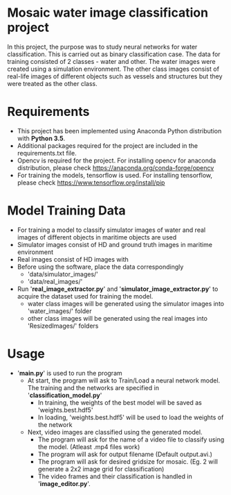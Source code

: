 # Mosaic water image classification project

In this project, the purpose was to study neural networks for water classification. This is carried out as binary classification case. The data for training consisted of 2 classes - water and other. The water images were created using a simulation environment. The other class images consist of real-life images of different objects such as vessels and structures but they were treated as the other class.

# Requirements

- This project has been implemented using Anaconda Python distribution with **Python 3.5**. 
- Additional packages required for the project are included in the requirements.txt file.
- Opencv is required for the project. For installing opencv for anaconda distribution, please check https://anaconda.org/conda-forge/opencv
- For training the models, tensorflow is used. For installing tensorflow, please check https://www.tensorflow.org/install/pip

# Model Training Data

- For training a model to classify simulator images of water and real images of different objects in maritime objects are used
- Simulator images consist of HD and ground truth images in maritime environment
- Real images consist of HD images with
- Before using the software, place the data correspondingly 
  - 'data/simulator_images/'
  - 'data/real_images/'
- Run '__real_image_extractor.py__' and '__simulator_image_extractor.py__' to acquire the dataset used for training the model.
  - water class images will be generated using the simulator images into 'water_images/' folder
  - other class images will be generated using the real images into 'ResizedImages/' folders

# Usage

- '__main.py__' is used to run the program
  - At start, the program will ask to Train/Load a neural network model. The training and the networks are specified in   '__classification_model.py__'
    - In training,  the weights of the best model will be saved as 'weights.best.hdf5'
    - In loading, 'weights.best.hdf5' will be used to load the weights of the network
  - Next, video images are classified using the generated model.
    - The program will ask for the name of a video file to classify using the model. (Atleast .mp4 files work)
    - The program will ask for output filename (Default output.avi.)
    - The program will ask for desired gridsize for mosaic. (Eg. 2 will generate a 2x2 image grid for classification)
    - The video frames and their classification is handled in '__image_editor.py__'.

